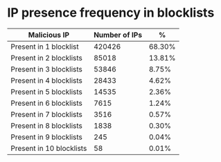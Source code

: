 # IP presence frequency in blocklists
| Malicious IP | Number of IPs | % |
|----|----|----|
| Present in 1 blocklist | 420426 | 68.30% |
| Present in 2 blocklists | 85018 | 13.81% |
| Present in 3 blocklists | 53846 | 8.75% |
| Present in 4 blocklists | 28433 | 4.62% |
| Present in 5 blocklists | 14535 | 2.36% |
| Present in 6 blocklists | 7615 | 1.24% |
| Present in 7 blocklists | 3516 | 0.57% |
| Present in 8 blocklists | 1838 | 0.30% |
| Present in 9 blocklists | 245 | 0.04% |
| Present in 10 blocklists | 58 | 0.01% |
